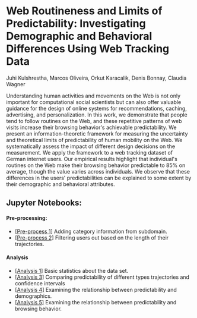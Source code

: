 # Web Routineness and Limits of Predictability: Investigating Demographic and Behavioral Differences Using Web Tracking Data 

Juhi Kulshrestha, Marcos Oliveira, Orkut Karacalik, Denis Bonnay, Claudia Wagner

Understanding human activities and movements on the Web is not only important for computational social scientists but can also offer valuable guidance for the design of online systems for recommendations, caching, advertising, and personalization. In this work, we demonstrate that people tend to follow routines on the Web, and these repetitive patterns of web visits increase their browsing behavior's achievable predictability.  We present an information-theoretic framework for measuring the uncertainty and theoretical limits of predictability of human mobility on the Web. We systematically assess the impact of different design decisions on the measurement. We apply the framework to a web tracking dataset of German internet users. Our empirical results highlight that individual's routines on the Web make their browsing behavior predictable to 85\% on average, though the value varies across individuals. We observe that these differences in the users' predictabilities can be explained to some extent by their demographic and behavioral attributes.

## Jupyter Notebooks:

#### Pre-processing: 
* [[Pre-process 1]](release/00_1_Adding_Category.ipynb) Adding category information from subdomain.
* [[Pre-process 2]](release/00_2_Filtering_Users.ipynb) Filtering users out based on the length of their trajectories.

#### Analysis
* [[Analysis 1]](release/01_Basic_Statistics.ipynb) Basic statistics about the data set.
* [[Analysis 3]](release/03_Predictability.ipynb) Comparing predictability of different types trajectories and confidence intervals
* [[Analysis 4]](release/04_Predictability_and_Demographics.ipynb) Examining the relationship between predictability and demographics. 
* [[Analysis 5]](release/05_Predictability_and_Browsing_Behavior.ipynb) Examining the relationship between predictability and browsing behavior. 
